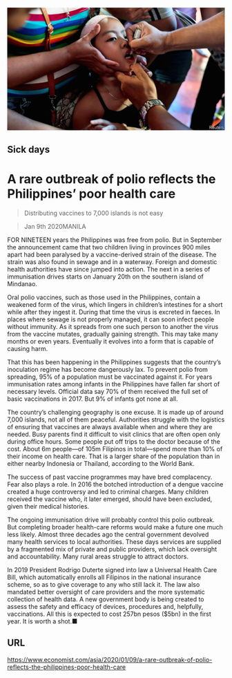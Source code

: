 ![](./images/20200111_ASP004_0.jpg)

## Sick days

# A rare outbreak of polio reflects the Philippines’ poor health care

> Distributing vaccines to 7,000 islands is not easy

> Jan 9th 2020MANILA

FOR NINETEEN years the Philippines was free from polio. But in September the announcement came that two children living in provinces 900 miles apart had been paralysed by a vaccine-derived strain of the disease. The strain was also found in sewage and in a waterway. Foreign and domestic health authorities have since jumped into action. The next in a series of immunisation drives starts on January 20th on the southern island of Mindanao.

Oral polio vaccines, such as those used in the Philippines, contain a weakened form of the virus, which lingers in children’s intestines for a short while after they ingest it. During that time the virus is excreted in faeces. In places where sewage is not properly managed, it can soon infect people without immunity. As it spreads from one such person to another the virus from the vaccine mutates, gradually gaining strength. This may take many months or even years. Eventually it evolves into a form that is capable of causing harm.

That this has been happening in the Philippines suggests that the country’s inoculation regime has become dangerously lax. To prevent polio from spreading, 95% of a population must be vaccinated against it. For years immunisation rates among infants in the Philippines have fallen far short of necessary levels. Official data say 70% of them received the full set of basic vaccinations in 2017. But 9% of infants got none at all.

The country’s challenging geography is one excuse. It is made up of around 7,000 islands, not all of them peaceful. Authorities struggle with the logistics of ensuring that vaccines are always available when and where they are needed. Busy parents find it difficult to visit clinics that are often open only during office hours. Some people put off trips to the doctor because of the cost. About 6m people—of 105m Filipinos in total—spend more than 10% of their income on health care. That is a larger share of the population than in either nearby Indonesia or Thailand, according to the World Bank.

The success of past vaccine programmes may have bred complacency. Fear also plays a role. In 2016 the botched introduction of a dengue vaccine created a huge controversy and led to criminal charges. Many children received the vaccine who, it later emerged, should have been excluded, given their medical histories.

The ongoing immunisation drive will probably control this polio outbreak. But completing broader health-care reforms would make a future one much less likely. Almost three decades ago the central government devolved many health services to local authorities. These days services are supplied by a fragmented mix of private and public providers, which lack oversight and accountability. Many rural areas struggle to attract doctors.

In 2019 President Rodrigo Duterte signed into law a Universal Health Care Bill, which automatically enrolls all Filipinos in the national insurance scheme, so as to give coverage to any who still lack it. The law also mandated better oversight of care providers and the more systematic collection of health data. A new government body is being created to assess the safety and efficacy of devices, procedures and, helpfully, vaccinations. All this is expected to cost 257bn pesos ($5bn) in the first year. It is worth a shot.■

## URL

https://www.economist.com/asia/2020/01/09/a-rare-outbreak-of-polio-reflects-the-philippines-poor-health-care
